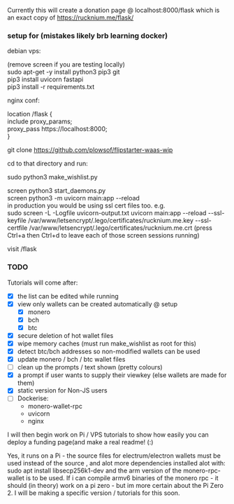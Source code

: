 Currently this will create a donation page @ localhost:8000/flask which is an exact copy of https://rucknium.me/flask/

### setup for (mistakes likely brb learning docker)

debian vps: 

(remove screen if you are testing locally)           
sudo apt-get -y install python3 pip3 git   
pip3 install uvicorn fastapi         
pip3 install -r requirements.txt    

nginx conf:    

location /flask {    
    include proxy_params;    
    proxy_pass https://localhost:8000;    
}    

git clone https://github.com/plowsof/flipstarter-waas-wip

cd to that directory and run:

sudo python3 make_wishlist.py

screen python3 start_daemons.py    
screen python3 -m uvicorn main:app --reload    
in production you would be using ssl cert files too. e.g.    
sudo screen -L -Logfile uvicorn-output.txt uvicorn main:app --reload --ssl-keyfile /var/www/letsencrypt/.lego/certificates/rucknium.me.key --ssl-certfile /var/www/letsencrypt/.lego/certificates/rucknium.me.crt
(press Ctrl+a then Ctrl+d to leave each of those screen sessions running) 



visit <url>/flask         
 
### TODO
    
Tutorials will come after:    
- [x] the list can be edited while running
- [x] view only wallets can be created automatically @ setup 
    - [x] monero
    - [x] bch
    - [x] btc 
- [x] secure deletion of hot wallet files
- [x] wipe memory caches (must run make_wishlist as root for this)
- [x] detect btc/bch addresses so non-modified wallets can be used
- [x] update monero / bch / btc wallet files
- [ ] clean up the prompts / text shown (pretty colours)
- [x] a prompt if user wants to supply their viewkey (else wallets are made for them)
- [x] static version for Non-JS users
- [ ] Dockerise:
    - monero-wallet-rpc
    - uvicorn
    - nginx    

I will then begin work on Pi / VPS tutorials to show how easily you can deploy a funding page(and make a real readme! (:)

Yes, it runs on a Pi - the source files for electrum/electron wallets must be used instead of the source , and alot more dependencies installed alot with:
sudo apt install libsecp256k1-dev
and the arm version of the monero-rpc-wallet is to be used.
If i can compile armv6 binaries of the monero rpc - it should (in theory) work on a pi zero - but im more certain about the Pi Zero 2.
I will be making a specific version / tutorials for this soon.
